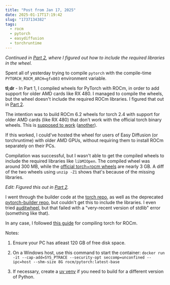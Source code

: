 ```yaml
---
title: "Post from Jan 17, 2025"
date: 2025-01-17T17:19:42
slug: "1737134382"
tags:
  - rocm
  - pytorch
  - easydiffusion
  - torchruntime
---
```

*Continued in [Part 2](https://cmdr2.github.io/notes/2025/01/1737566382/), where I figured out how to include the required libraries in the wheel.*

Spent all of yesterday trying to compile `pytorch` with the compile-time `PYTORCH_ROCM_ARCH=gfx803` environment variable.

**tl;dr** - In Part 1, I compiled wheels for PyTorch with ROCm, in order to add support for older AMD cards like RX 480. I managed to compile the wheels, but the wheel doesn't include the required ROCm libraries. I figured that out in [Part 2](https://cmdr2.github.io/notes/2025/01/1737566382/).

The intention was to build ROCm 6.2 wheels for torch 2.4 with support for older AMD cards (like RX 480) that don't work with the official torch binary wheels. This is [supposed to work](https://github.com/robertrosenbusch/gfx803_rocm62_pt24) ([another](https://github.com/tsl0922/pytorch-gfx803)).

If this worked, I could've hosted the wheel for users of Easy Diffusion (or torchruntime) with older AMD GPUs, without requiring them to install ROCm separately on their PCs.

Compilation was successful, but I wasn't able to get the compiled wheels to include the required libraries like `libMIOpen`. The compiled wheel was around 300 MB, while the [official torch+rocm wheels](https://download.pytorch.org/whl/rocm6.2/torch) are nearly 3 GB. A diff of the two wheels using `unzip -Z1` shows that's because of the missing libraries.

*Edit: Figured this out in [Part 2](https://cmdr2.github.io/notes/2025/01/1737566382/).*

I went through the builder code at the [torch repo](https://github.com/pytorch/pytorch/blob/main/.ci/pytorch/build.sh), as well as the deprecated [pytorch-builder repo](https://github.com/pytorch/builder), but couldn't get this to include the libraries. I even tried [auditwheel](https://github.com/pypa/auditwheel), but that failed with a "very-recent version of stdlib" error (something like that).

In any case, I followed [this guide](https://rocm.docs.amd.com/projects/install-on-linux/en/latest/install/3rd-party/pytorch-install.html#using-the-pytorch-rocm-base-docker-image) for compiling torch for ROCm.

Notes:

1. Ensure your PC has atleast 120 GB of free disk space.

2. On a Windows host, use this command to start the container: `docker run -it --cap-add=SYS_PTRACE --security-opt seccomp=unconfined --ipc=host --shm-size 8G rocm/pytorch:latest-base`

3. If necessary, create a [uv venv](https://docs.astral.sh/uv/pip/environments/) if you need to build for a different version of Python.